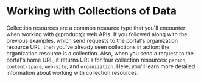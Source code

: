 # Working with Collections of Data

Collection resources are a common resource type that you'll encounter when 
working with @product@ web APIs. If you followed along with the previous 
examples, which send requests to the portal's organization resource URL, then 
you've already seen collections in action: the organization resource is a 
collection. Also, when you send a request to the portal's home URL, it returns 
URLs for four collection resources: `person`, `content-space`, `web-site`, and 
`organization`. Here, you'll learn more detailed information about working with 
collection resources. 
